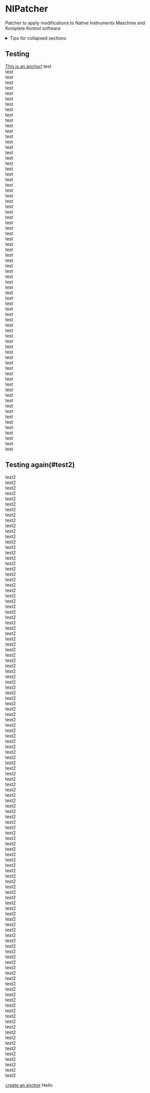 # NIPatcher
Patcher to apply modifications to Native Instruments Maschine and Komplete Kontrol software

<details>

<summary>Tips for collapsed sections</summary>

### You can add a header

You can add text within a collapsed section. 

You can add an image or a code block, too.

```ruby
   puts "Hello World"
```

</details>

## Testing

[This is an anchor!](#test)
test<br>
test<br>
test<br>
test<br>
test<br>
test<br>
test<br>
test<br>
test<br>
test<br>
test<br>
test<br>test<br>
test<br>
test<br>
test<br>
test<br>
test<br>
test<br>
test<br>
test<br>
test<br>
test<br>
test<br>
test<br>
test<br>
test<br>
test<br>
test<br>
test<br>
test<br>
test<br>
test<br>
test<br>
test<br>
test<br>
test<br>
test<br>
test<br>
test<br>
test<br>
test<br>
test<br>
test<br>
test<br>
test<br>
test<br>
test<br>test<br>
test<br>
test<br>
test<br>test<br>
test<br>
test<br>
test<br>test<br>
test<br>
test<br>
test<br>test<br>
test<br>
test<br>
test<br>test<br>
test<br>
test<br>
test<br>
test<br>
test<br>
test<br>
test<br>

## Testing again(#test2)

test2<br>
test2<br>
test2<br>
test2<br>
test2<br>
test2<br>
test2<br>
test2<br>
test2<br>
test2<br>
test2<br>
test2<br>
test2<br>
test2<br>
test2<br>
test2<br>
test2<br>
test2<br>
test2<br>
test2<br>
test2<br>
test2<br>
test2<br>
test2<br>
test2<br>
test2<br>
test2<br>
test2<br>
test2<br>
test2<br>
test2<br>
test2<br>
test2<br>
test2<br>
test2<br>
test2<br>
test2<br>
test2<br>
test2<br>
test2<br>
test2<br>
test2<br>
test2<br>
test2<br>
test2<br>
test2<br>
test2<br>
test2<br>
test2<br>
test2<br>
test2<br>
test2<br>
test2<br>
test2<br>
test2<br>
test2<br>
test2<br>
test2<br>
test2<br>
test2<br>
test2<br>
test2<br>
test2<br>
test2<br>
test2<br>
test2<br>
test2<br>
test2<br>
test2<br>
test2<br>
test2<br>
test2<br>
test2<br>
test2<br>
test2<br>
test2<br>
test2<br>
test2<br>
test2<br>
test2<br>
test2<br>
test2<br>
test2<br>
test2<br>
test2<br>
test2<br>
test2<br>
test2<br>
test2<br>
test2<br>
test2<br>
test2<br>
test2<br>
test2<br>
test2<br>
test2<br>
test2<br>
test2<br>
test2<br>
test2<br>
test2<br>
test2<br>
test2<br>
test2<br>
test2<br>
test2<br>
test2<br>
test2<br>
test2<br>
test2<br>
test2<br>
test2<br>

[create an anchor](#anchors-in-markdown)
Hello
